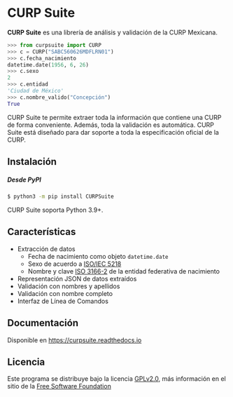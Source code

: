 # CURP Suite

**CURP Suite** es una librería de análisis y validación de la CURP Mexicana.

```python
>>> from curpsuite import CURP
>>> c = CURP("SABC560626MDFLRN01")
>>> c.fecha_nacimiento
datetime.date(1956, 6, 26)
>>> c.sexo
2
>>> c.entidad
'Ciudad de México'
>>> c.nombre_valido("Concepción")
True
```



CURP Suite te permite extraer toda la información que contiene una CURP de forma conveniente. Además, toda la validación es automática. CURP Suite está diseñado para dar soporte a toda la especificación oficial de la CURP.



## Instalación

##### Desde PyPI

```bash
$ python3 -m pip install CURPSuite
```

CURP Suite soporta Python 3.9+.



## Características

- Extracción de datos
  - Fecha de nacimiento como objeto `datetime.date`
  - Sexo de acuerdo a [ISO/IEC 5218][iso5218]
  - Nombre y clave [ISO 3166-2][iso3166] de la entidad federativa de nacimiento
- Representación JSON de datos extraídos
- Validación con nombres y apellidos
- Validación con nombre completo
- Interfaz de Línea de Comandos



## Documentación

Disponible en https://curpsuite.readthedocs.io



## Licencia

Este programa se distribuye bajo la licencia [GPLv2.0][license], más información en el sitio de la [Free Software Foundation][gnu]



<!-- MARKDOWN LINK REFERENCES -->

[iso5218]: https://en.wikipedia.org/wiki/ISO/IEC_5218 "ISO/IEC 5218"
[iso3166]: https://es.wikipedia.org/wiki/ISO_3166-2 "ISO 3166-2"
[git]: https://git-scm.com/	"Git"
[python]: https://www.python.org/ "Python.org"
[pipenv]: https://pipenv.pypa.io/en/latest/ "Pipenv"
[license]: LICENSE "General Public License"
[gnu]: https://www.gnu.org/licenses/old-licenses/gpl-2.0.html "Free Software Foundation"
